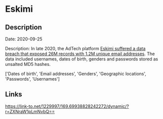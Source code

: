 # Eskimi

## Description

Date: 2020-09-25

Description:
In late 2020, the AdTech platform <a href="https://www.riskbasedsecurity.com/2021/01/25/shinyhunters-wave-3-one-hacker-exposes-over-125-million-credentials/" target="_blank" rel="noopener">Eskimi suffered a data breach that exposed 26M records with 1.2M unique email addresses</a>. The data included usernames, dates of birth, genders and passwords stored as unsalted MD5 hashes.


['Dates of birth', 'Email addresses', 'Genders', 'Geographic locations', 'Passwords', 'Usernames']

## Links

https://link-to.net/1229997/169.69938828242272/dynamic/?r=ZXNraW1pLmNvbQ==